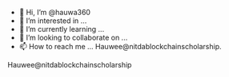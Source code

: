 - 👋 Hi, I’m @hauwa360
- 👀 I’m interested in ...
- 🌱 I’m currently learning ...
- 💞️ I’m looking to collaborate on ...
- 📫 How to reach me ...
Hauwee@nitdablockchainscholarship.
<!---
hauwa360/hauwa360 is a ✨ special ✨ repository because its `README.md` (this file) appears on your GitHub profile.
You can click the Preview link to take a look at your changes.
--->
Hauwee@nitdablockchainscholarship 
